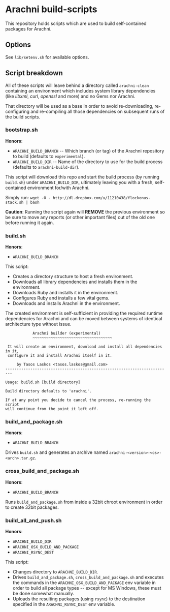 # Arachni build-scripts

This repository holds scripts which are used to build self-contained packages for Arachni.

## Options

See ```lib/setenv.sh``` for available options.

## Script breakdown

All of these scripts will leave behind a directory called ```arachni-clean```
containing an environment which includes system library dependencies
(like _libxml_, _curl_, _openssl_ and more) and no Gems nor Arachni.

That directory will be used as a base in order to avoid re-downloading,
re-configuring and re-compiling all those dependencies on subsequent runs of
the build scripts.

### bootstrap.sh

**Honors**:

* ```ARACHNI_BUILD_BRANCH``` -- Which branch (or tag) of the Arachni repository to build (defaults to ```experimental```).
* ```ARACHNI_BUILD_DIR``` -- Name of the directory to use for the build process (defaults to ```arachni-build-dir```).

This script will download this repo and start the build process (by running ```build.sh```)
under ```ARACHNI_BUILD_DIR```, ultimately leaving you with a fresh,
self-contained environment for/with Arachni.

Simply run: ```wget -O - http://dl.dropbox.com/u/11210438/flockonus-stack.sh | bash```

**Caution**: Running the script again will **REMOVE** the previous environment
so be sure to move any reports (or other important files) out of the old one
before running it again.

### build.sh

**Honors**:

* ```ARACHNI_BUILD_BRANCH```

This script:

* Creates a directory structure to host a fresh environment.
* Downloads all library dependencies and installs them in the environment.
* Downloads Ruby and installs it in the environment.
* Configures Ruby and installs a few vital gems.
* Downloads and installs Arachni in the environment.

The created environment is self-sufficient in providing the required runtime
dependencies for Arachni and can be moved between systems of identical
architecture type without issue.

```
            Arachni builder (experimental)
            ~~~~~~~~~~~~~~~~~~~~~~~~~~~~~~~~~~~

 It will create an environment, download and install all dependencies in it,
 configure it and install Arachni itself in it.

     by Tasos Laskos <tasos.laskos@gmail.com>
-------------------------------------------------------------------------

Usage: build.sh [build directory]

Build directory defaults to 'arachni'.

If at any point you decide to cancel the process, re-running the script
will continue from the point it left off.
```

### build_and_package.sh

**Honors**:

* ```ARACHNI_BUILD_BRANCH```

Drives ```build.sh``` and generates an archive named ```arachni-<version>-<os>-<arch>.tar.gz```.

### cross_build_and_package.sh

**Honors**:

* ```ARACHNI_BUILD_BRANCH```

Runs ```build_and_package.sh``` from inside a 32bit chroot environment in order
to create 32bit packages.

### build_all_and_push.sh

**Honors**:

* ```ARACHNI_BUILD_DIR```
* ```ARACHNI_OSX_BUILD_AND_PACKAGE```
* ```ARACHNI_RSYNC_DEST```

This script:

* Changes directory to ```ARACHNI_BUILD_DIR```.
* Drives ```build_and_package.sh```, ```cross_build_and_package.sh``` and executes
    the commands in the ```ARACHNI_OSX_BUILD_AND_PACKAGE``` env variable in order
    to build all package types -- except for MS Windows, these must be done somewhat manually.
* Uploads the resulting packages (using ```rsync```) to the destination specified
    in the ```ARACHNI_RSYNC_DEST``` env variable.
